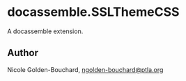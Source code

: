 # docassemble.SSLThemeCSS

A docassemble extension.

## Author

Nicole Golden-Bouchard, ngolden-bouchard@ptla.org


